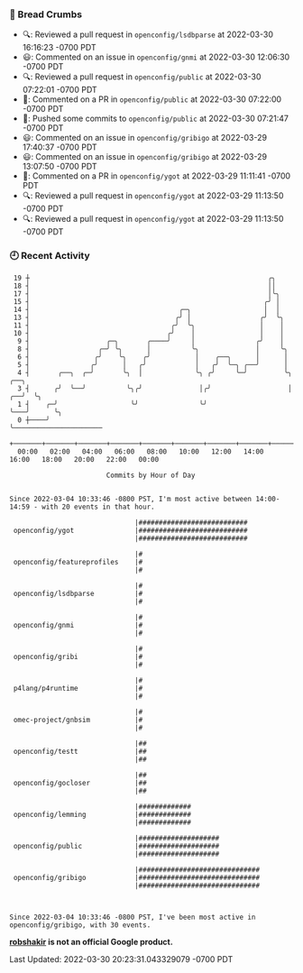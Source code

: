 ### 🍞 Bread Crumbs

 * 🔍: Reviewed a pull request in  `openconfig/lsdbparse` at 2022-03-30 16:16:23 -0700 PDT
 * 😃: Commented on an issue in `openconfig/gnmi` at 2022-03-30 12:06:30 -0700 PDT
 * 🔍: Reviewed a pull request in  `openconfig/public` at 2022-03-30 07:22:01 -0700 PDT
 * 💬: Commented on a PR in  `openconfig/public` at 2022-03-30 07:22:00 -0700 PDT
 * 🚢: Pushed some commits to `openconfig/public` at 2022-03-30 07:21:47 -0700 PDT
 * 😃: Commented on an issue in `openconfig/gribigo` at 2022-03-29 17:40:37 -0700 PDT
 * 😃: Commented on an issue in `openconfig/gribigo` at 2022-03-29 13:07:50 -0700 PDT
 * 💬: Commented on a PR in  `openconfig/ygot` at 2022-03-29 11:11:41 -0700 PDT
 * 🔍: Reviewed a pull request in  `openconfig/ygot` at 2022-03-29 11:13:50 -0700 PDT
 * 🔍: Reviewed a pull request in  `openconfig/ygot` at 2022-03-29 11:13:50 -0700 PDT

### 🕘 Recent Activity
```
 19 ┼                                                           ╭╮
 18 ┤                                                           ││
 17 ┤                                                           │╰╮
 15 ┤                                                          ╭╯ │
 14 ┤                                     ╭─╮                  │  │
 13 ┤                                    ╭╯ │                 ╭╯  ╰╮
 11 ┤                                   ╭╯  ╰╮                │    │
 10 ┤                                  ╭╯    │                │    │
  9 ┤                   ╭─╮       ╭────╯     │               ╭╯    │
  8 ┤                 ╭─╯ ╰╮      │          ╰╮              │     ╰╮
  6 ┤                ╭╯    ╰╮    ╭╯           │    ╭──╮      │      │
  5 ┤               ╭╯      │   ╭╯            │   ╭╯  ╰─╮ ╭──╯      │
  4 ┤       ╭──╮  ╭─╯       ╰╮  │             ╰╮ ╭╯     ╰─╯         ╰╮      ╭──╮
  3 ┤      ╭╯  ╰──╯          ╰╮╭╯              │╭╯                   │   ╭──╯  ╰╮
  1 ┤    ╭─╯                  ╰╯               ╰╯                    ╰───╯      ╰╮
  0 ┼────╯                                                                       ╰──────────────────────
    +───────+───────+───────+───────+───────+───────+───────+───────+───────+───────+───────+───────+────
  00:00   02:00   04:00   06:00   08:00   10:00   12:00   14:00   16:00   18:00   20:00   22:00   00:00   

						Commits by Hour of Day


Since 2022-03-04 10:33:46 -0800 PST, I'm most active between 14:00-14:59 - with 20 events in that hour.

```



```
                               |###########################
 openconfig/ygot               |###########################
                               |###########################

                               |#
 openconfig/featureprofiles    |#
                               |#

                               |#
 openconfig/lsdbparse          |#
                               |#

                               |#
 openconfig/gnmi               |#
                               |#

                               |#
 openconfig/gribi              |#
                               |#

                               |#
 p4lang/p4runtime              |#
                               |#

                               |#
 omec-project/gnbsim           |#
                               |#

                               |##
 openconfig/testt              |##
                               |##

                               |##
 openconfig/gocloser           |##
                               |##

                               |#############
 openconfig/lemming            |#############
                               |#############

                               |####################
 openconfig/public             |####################
                               |####################

                               |##############################
 openconfig/gribigo            |##############################
                               |##############################



Since 2022-03-04 10:33:46 -0800 PST, I've been most active in openconfig/gribigo, with 30 events.

```
**[robshakir](mailto:robjs@google.com) is not an official Google product.**  


Last Updated: 2022-03-30 20:23:31.043329079 -0700 PDT
